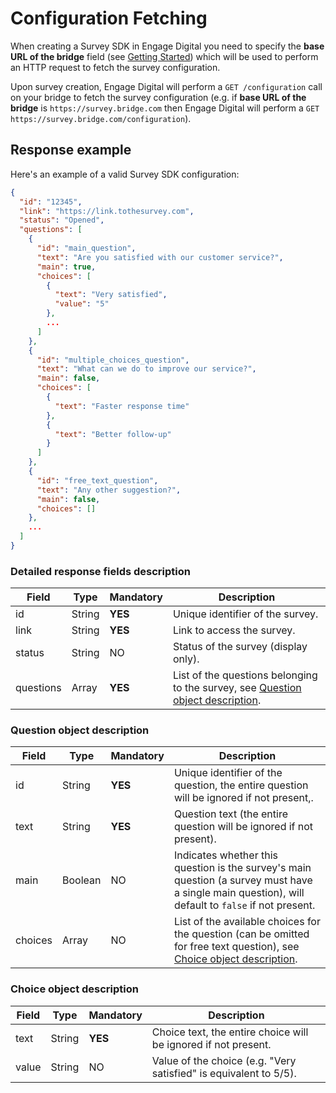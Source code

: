 # Configuration Fetching

When creating a Survey SDK in Engage Digital you need to specify the **base URL of the bridge** field (see [Getting Started](../quick-start)) which will be used to perform an HTTP request to fetch the survey configuration.

Upon survey creation, Engage Digital will perform a `GET /configuration` call on your bridge to fetch the survey configuration (e.g. if **base URL of the bridge** is `https://survey.bridge.com` then Engage Digital will perform a `GET https://survey.bridge.com/configuration`).

## Response example

Here's an example of a valid Survey SDK configuration:
``` json
{
  "id": "12345",
  "link": "https://link.tothesurvey.com",
  "status": "Opened",
  "questions": [
    {
      "id": "main_question",
      "text": "Are you satisfied with our customer service?",
      "main": true,
      "choices": [
        {
          "text": "Very satisfied",
          "value": "5"
        },
        ...
      ]
    },
    {
      "id": "multiple_choices_question",
      "text": "What can we do to improve our service?",
      "main": false,
      "choices": [
        {
          "text": "Faster response time"
        },
        {
          "text": "Better follow-up"
        }
      ]
    },
    {
      "id": "free_text_question",
      "text": "Any other suggestion?",
      "main": false,
      "choices": []
    },
    ...
  ]
}
```


### Detailed response fields description

| Field | Type | Mandatory | Description |
|-|-|-|-|
| id | String | **YES** | Unique identifier of the survey. |
| link | String | **YES** | Link to access the survey. |
| status | String | NO | Status of the survey (display only). |
| questions | Array | **YES** | List of the questions belonging to the survey, see [Question object description](#question-object-description). |


### Question object description

| Field | Type | Mandatory | Description |
|-|-|-|-|
| id | String | **YES** | Unique identifier of the question, the entire question will be ignored if not present,. |
| text | String | **YES** | Question text (the entire question will be ignored if not present). |
| main | Boolean | NO | Indicates whether this question is the survey's main question (a survey must have a single main question), will default to `false` if not present. |
| choices | Array | NO | List of the available choices for the question (can be omitted for free text question), see [Choice object description](#choice-object-description). |


### Choice object description

| Field | Type | Mandatory | Description |
|-|-|-|-|
| text | String | **YES** | Choice text, the entire choice will be ignored if not present. |
| value | String | NO | Value of the choice (e.g. "Very satisfied" is equivalent to 5/5). |
